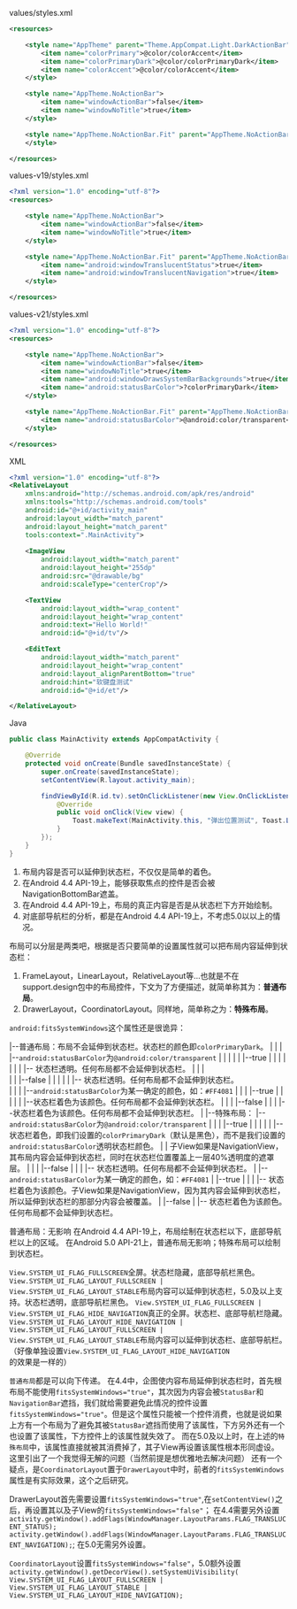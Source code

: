 values/styles.xml
```XML
<resources>

    <style name="AppTheme" parent="Theme.AppCompat.Light.DarkActionBar">
        <item name="colorPrimary">@color/colorAccent</item>
        <item name="colorPrimaryDark">@color/colorPrimaryDark</item>
        <item name="colorAccent">@color/colorAccent</item>
    </style>

    <style name="AppTheme.NoActionBar">
        <item name="windowActionBar">false</item>
        <item name="windowNoTitle">true</item>
    </style>

    <style name="AppTheme.NoActionBar.Fit" parent="AppTheme.NoActionBar">
    </style>

</resources>
```

values-v19/styles.xml
```XML
<?xml version="1.0" encoding="utf-8"?>
<resources>

    <style name="AppTheme.NoActionBar">
        <item name="windowActionBar">false</item>
        <item name="windowNoTitle">true</item>
    </style>

    <style name="AppTheme.NoActionBar.Fit" parent="AppTheme.NoActionBar">
        <item name="android:windowTranslucentStatus">true</item>
        <item name="android:windowTranslucentNavigation">true</item>
    </style>

</resources>
```

values-v21/styles.xml
```XML
<?xml version="1.0" encoding="utf-8"?>
<resources>

    <style name="AppTheme.NoActionBar">
        <item name="windowActionBar">false</item>
        <item name="windowNoTitle">true</item>
        <item name="android:windowDrawsSystemBarBackgrounds">true</item>
        <item name="android:statusBarColor">?colorPrimaryDark</item>
    </style>

    <style name="AppTheme.NoActionBar.Fit" parent="AppTheme.NoActionBar">
        <item name="android:statusBarColor">@android:color/transparent</item>
    </style>

</resources>
```

XML
```XML
<?xml version="1.0" encoding="utf-8"?>
<RelativeLayout
    xmlns:android="http://schemas.android.com/apk/res/android"
    xmlns:tools="http://schemas.android.com/tools"
    android:id="@+id/activity_main"
    android:layout_width="match_parent"
    android:layout_height="match_parent"
    tools:context=".MainActivity">
    
    <ImageView
        android:layout_width="match_parent"
        android:layout_height="255dp"
        android:src="@drawable/bg"
        android:scaleType="centerCrop"/>

    <TextView
        android:layout_width="wrap_content"
        android:layout_height="wrap_content"
        android:text="Hello World!"
        android:id="@+id/tv"/>

    <EditText
        android:layout_width="match_parent"
        android:layout_height="wrap_content"
        android:layout_alignParentBottom="true"
        android:hint="软键盘测试"
        android:id="@+id/et"/>

</RelativeLayout>
```

Java
```java
public class MainActivity extends AppCompatActivity {

    @Override
    protected void onCreate(Bundle savedInstanceState) {
        super.onCreate(savedInstanceState);
        setContentView(R.layout.activity_main);

        findViewById(R.id.tv).setOnClickListener(new View.OnClickListener() {
            @Override
            public void onClick(View view) {
                Toast.makeText(MainActivity.this, "弹出位置测试", Toast.LENGTH_LONG).show();
            }
        });
    }
}
```

1. 布局内容是否可以延伸到状态栏，不仅仅是简单的着色。
2. 在Android 4.4 API-19上，能够获取焦点的控件是否会被NavigationBottomBar遮盖。
3. 在Android 4.4 API-19上，布局的真正内容是否是从状态栏下方开始绘制。
4. 对底部导航栏的分析，都是在Android 4.4 API-19上，不考虑5.0以以上的情况。

布局可以分层是两类吧，根据是否只要简单的设置属性就可以把布局内容延伸到状态栏：
1. FrameLayout，LinearLayout，RelativeLayout等...也就是不在support.design包中的布局控件，下文为了方便描述，就简单称其为：**普通布局**。
2. DrawerLayout，CoordinatorLayout。同样地，简单称之为：**特殊布局**。

`android:fitsSystemWindows`这个属性还是很诡异：

|--普通布局：布局不会延伸到状态栏。状态栏的颜色即`colorPrimaryDark`。
|	|
|	|--`android:statusBarColor`为`@android:color/transparent`
|	|		|
|	|		|--true
|	|		|	|
|	|		|	|--	状态栏透明。任何布局都不会延伸到状态栏。
|	|		|	
|	|		|--false
|	|			|
|	|			|--	状态栏透明。任何布局都不会延伸到状态栏。	
|	|
|	|--`android:statusBarColor`为某一确定的颜色，如：`#FF4081`
|			|
|			|--true
|			|	|
|			|	|--状态栏着色为该颜色。任何布局都不会延伸到状态栏。
|			|
|			|--false
|				|
|				|--状态栏着色为该颜色。任何布局都不会延伸到状态栏。
|
|--特殊布局：
	|--	`android:statusBarColor`为`@android:color/transparent`
	|		|
	|		|--true
	|		|	|
	|		|	|--	状态栏着色，即我们设置的`colorPrimaryDark`（默认是黑色），而不是我们设置的`android:statusBarColor`透明状态栏颜色。
	|		|		子View如果是NavigationView，其布局内容会延伸到状态栏，同时在状态栏位置覆盖上一层40%透明度的遮罩层。
	|		|
	|		|--false
	|			|
	|			|--	状态栏透明。任何布局都不会延伸到状态栏。
	|
	|--	`android:statusBarColor`为某一确定的颜色，如：`#FF4081`
			|
			|--true
			|	|
			|	|--	状态栏着色为该颜色。子View如果是NavigationView，因为其内容会延伸到状态栏，所以延伸到状态栏的那部分内容会被覆盖。
			|
			|--false
				|
				|--	状态栏着色为该颜色。任何布局都不会延伸到状态栏。

普通布局：无影响
在Android 4.4 API-19上，布局绘制在状态栏以下，底部导航栏以上的区域。
在Android 5.0 API-21上，普通布局无影响；特殊布局可以绘制到状态栏。

`View.SYSTEM_UI_FLAG_FULLSCREEN`全屏。状态栏隐藏，底部导航栏黑色。
`View.SYSTEM_UI_FLAG_LAYOUT_FULLSCREEN | View.SYSTEM_UI_FLAG_LAYOUT_STABLE`布局内容可以延伸到状态栏，5.0及以上支持。状态栏透明，底部导航栏黑色。
`View.SYSTEM_UI_FLAG_FULLSCREEN | View.SYSTEM_UI_FLAG_HIDE_NAVIGATION`真正的全屏。状态栏、底部导航栏隐藏。
`View.SYSTEM_UI_FLAG_LAYOUT_HIDE_NAVIGATION | View.SYSTEM_UI_FLAG_LAYOUT_FULLSCREEN | View.SYSTEM_UI_FLAG_LAYOUT_STABLE`布局内容可以延伸到状态栏、底部导航栏。（好像单独设置`View.SYSTEM_UI_FLAG_LAYOUT_HIDE_NAVIGATION`的效果是一样的）

`普通布局`都是可以向下传递。
在4.4中，企图使内容布局延伸到状态栏时，首先根布局不能使用`fitsSystemWindows="true"`，其次因为内容会被`StatusBar`和`NavigationBar`遮挡，我们就给需要避免此情况的控件设置`fitsSystemWindows="true"`。但是这个属性只能被一个控件消费，也就是说如果上方有一个布局为了避免其被`StatusBar`遮挡而使用了该属性，下方另外还有一个也设置了该属性，下方控件上的该属性就失效了。
而在5.0及以上时，在上述的`特殊布局`中，该属性直接就被其消费掉了，其子View再设置该属性根本形同虚设。
这里引出了一个我觉得无解的问题（当然前提是想优雅地去解决问题）
还有一个疑点，是`CoordinatorLayout`置于`DrawerLayout`中时，前者的`fitsSystemWindows`属性是有实际效果，这个之后研究。


DrawerLayout首先需要设置`fitsSystemWindows="true"`,在`setContentView()`之后，再设置其以及子View的`fitsSystemWindows="false"`；
在4.4需要另外设置`activity.getWindow().addFlags(WindowManager.LayoutParams.FLAG_TRANSLUCENT_STATUS);
                activity.getWindow().addFlags(WindowManager.LayoutParams.FLAG_TRANSLUCENT_NAVIGATION);`;
在5.0无需另外设置。

`CoordinatorLayout`设置`fitsSystemWindows="false"`，5.0额外设置`activity.getWindow().getDecorView().setSystemUiVisibility(
                    View.SYSTEM_UI_FLAG_LAYOUT_FULLSCREEN
                            | View.SYSTEM_UI_FLAG_LAYOUT_STABLE
                            | View.SYSTEM_UI_FLAG_LAYOUT_HIDE_NAVIGATION);`
							
